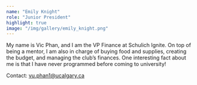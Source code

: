 ```yaml
---
name: "Emily Knight"
role: "Junior President"
highlight: true
image: "/img/gallery/emily_knight.png"
---
```


My name is Vic Phan, and I am the VP Finance at Schulich Ignite. On top of being a mentor, I am also in charge of buying food and supplies, creating the budget, and managing the club’s finances. One interesting fact about me is that I have never programmed before coming to university!

Contact: vu.phan1@ucalgary.ca